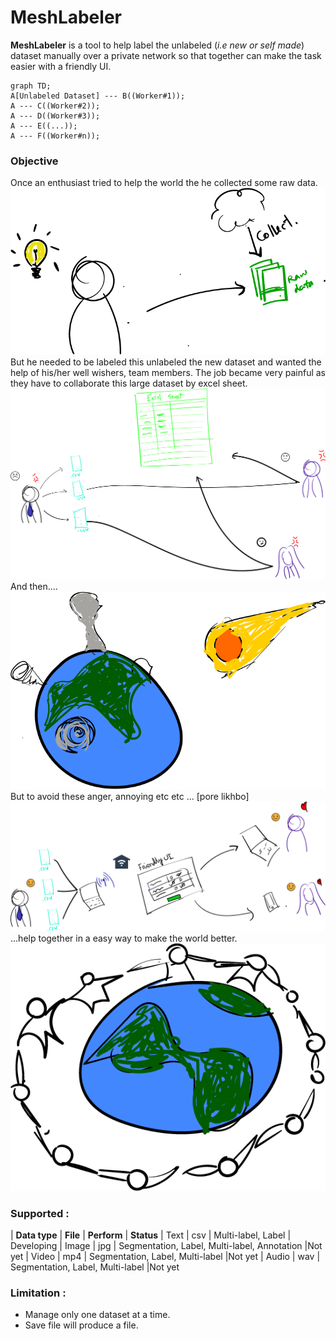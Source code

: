 # MeshLabeler
**MeshLabeler** is a tool to help label the unlabeled (*i.e new or self made*) dataset manually over a private network so that together can make the task easier with a friendly UI.


```mermaid
graph TD;
A[Unlabeled Dataset] --- B((Worker#1));
A --- C((Worker#2));
A --- D((Worker#3));
A --- E((...));
A --- F((Worker#n));
```

### Objective
Once an enthusiast tried to help the world the he collected some raw data.
![ Once an enthusiast tried to help the world ](https://raw.githubusercontent.com/MeshLabeler/meshlabeler.github.io/main/img/pre.png)
But he needed to be labeled this unlabeled the new dataset and wanted the help of his/her well wishers, team members. The job became very painful as they have to collaborate this large dataset by excel sheet.
![enter image description here](https://raw.githubusercontent.com/MeshLabeler/meshlabeler.github.io/main/img/traditional.png)
And then....
![enter image description here](https://raw.githubusercontent.com/MeshLabeler/meshlabeler.github.io/main/img/world_destroyed.png)
But to avoid these anger, annoying etc etc ... [pore likhbo]
![enter image description here](https://raw.githubusercontent.com/MeshLabeler/meshlabeler.github.io/main/img/soln.png)
...help together in a easy way to make the world better. 
![enter image description here](https://raw.githubusercontent.com/MeshLabeler/meshlabeler.github.io/main/img/better_world.png)

### Supported :

| **Data type** | **File** | **Perform** | **Status**
| Text | csv | Multi-label, Label | Developing
| Image | jpg | Segmentation, Label, Multi-label, Annotation |Not yet
| Video | mp4 | Segmentation, Label, Multi-label |Not yet
| Audio | wav | Segmentation, Label, Multi-label |Not yet

### **Limitation :**

 - Manage only one dataset at a time.
 - Save file will produce a file.
